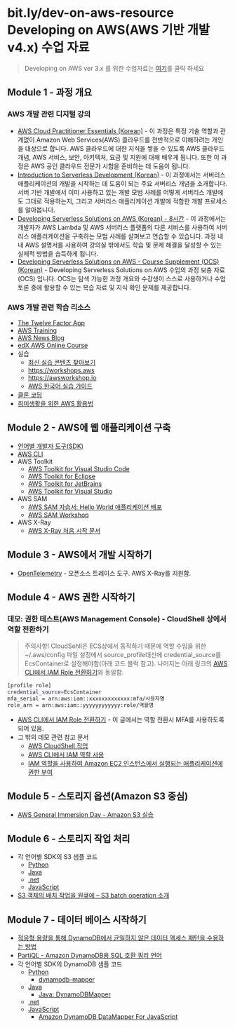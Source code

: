 # bit.ly/dev-on-aws-resource </br> Developing on AWS(AWS 기반 개발 v4.x) 수업 자료 

> Developing on AWS ver 3.x 를 위한 수업자료는 [여기](DevOnAWS_v3.md)를 클릭 하세요

## Module 1 - 과정 개요

### AWS 개발 관련 디지털 강의
  - [AWS Cloud Practitioner Essentials (Korean)](https://explore.skillbuilder.aws/learn/course/external/view/elearning/1928/aws-cloud-practitioner-essentials-korean) - 이 과정은 특정 기술 역할과 관계없이 Amazon Web Services(AWS) 클라우드를 전반적으로 이해하려는 개인을 대상으로 합니다. AWS 클라우드에 대한 지식을 쌓을 수 있도록 AWS 클라우드 개념, AWS 서비스, 보안, 아키텍처, 요금 및 지원에 대해 배우게 됩니다. 또한 이 과정은 AWS 공인 클라우드 전문가 시험을 준비하는 데 도움이 됩니다.
  - [Introduction to Serverless Development (Korean)](https://explore.skillbuilder.aws/learn/course/external/view/elearning/940/introduction-to-serverless-development-korean) - 이 과정에서는 서버리스 애플리케이션의 개발을 시작하는 데 도움이 되는 주요 서버리스 개념을 소개합니다. 서버 기반 개발에서 이미 사용하고 있는 개발 모범 사례를 어떻게 서버리스 개발에도 그대로 적용하는지, 그리고 서버리스 애플리케이션 개발에 적합한 개발 프로세스를 알아봅니다.
  - [Developing Serverless Solutions on AWS (Korean) - 8시간](https://explore.skillbuilder.aws/learn/course/external/view/elearning/10460/developing-serverless-solutions-on-aws-korean) - 이 과정에서는 개발자가 AWS Lambda 및 AWS 서버리스 플랫폼의 다른 서비스를 사용하여 서버리스 애플리케이션을 구축하는 모범 사례를 살펴보고 연습할 수 있습니다. 과정 내내 AWS 설명서를 사용하여 강의실 밖에서도 학습 및 문제 해결을 달성할 수 있는 실제적 방법을 습득하게 됩니다.
  - [Developing Serverless Solutions on AWS - Course Supplement (OCS) (Korean)](https://explore.skillbuilder.aws/learn/course/external/view/elearning/9255/developing-serverless-solutions-on-aws-course-supplement-ocs-korean) - Developing Serverless Solutions on AWS 수업의 과정 보충 자료(OCS) 입니다. OCS는 탐색 가능한 과정 개요와 수강생이 스스로 사용하거나 수업 토론 중에 활용할 수 있는 복습 자료 및 지식 확인 문제를 제공합니다.

### AWS 개발 관련 학습 리소스 
- [The Twelve Factor App](https://12factor.net/ko/)
- [AWS Training](https://aws.training)
- [AWS News Blog](https://aws.amazon.com/ko/blogs/aws/)
- [edX AWS Online Course](https://www.edx.org/school/aws)
- 실습
  - [최신 실습 콘텐츠 찾아보기](https://www.google.com/search?q=aws+workshop)
  - https://workshops.aws
  - https://awsworkshop.io
  - [AWS 한국어 실습 가이드](https://aws.amazon.com/ko/blogs/korea/aws-korean-hands-on-labs-guides/)
- [클론 코딩](https://www.youtube.com/watch?v=yu7GQ4zbTsw)
- [취미생활을 위한 AWS 활용법](https://bit.ly/aws-for-hobby)

## Module 2 - AWS에 웹 애플리케이션 구축

- [언어별 개발자 도구(SDK)](https://aws.amazon.com/ko/tools/)
- [AWS CLI](https://aws.amazon.com/ko/cli/)
- AWS Toolkit
  - [AWS Toolkit for Visual Studio Code](https://aws.amazon.com/visualstudiocode/)
  - [AWS Toolkit for Eclipse](https://aws.amazon.com/ko/eclipse/)
  - [AWS Toolkit for JetBrains](https://docs.aws.amazon.com/ko_kr/toolkit-for-jetbrains/latest/userguide/welcome.html)
  - [AWS Toolkit for Visual Studio](https://docs.aws.amazon.com/ko_kr/toolkit-for-visual-studio/latest/user-guide/welcome.html)
- AWS SAM
  - [AWS SAM 자습서: Hello World 애플리케이션 배포](https://docs.aws.amazon.com/ko_kr/serverless-application-model/latest/developerguide/serverless-getting-started-hello-world.html)
  - [AWS SAM Workshop](https://catalog.us-east-1.prod.workshops.aws/workshops/d21ec850-bab5-4276-af98-a91664f8b161/en-US)
- AWS X-Ray
  - [AWS X-Ray 처음 시작 문서](https://docs.aws.amazon.com/ko_kr/xray/latest/devguide/xray-gettingstarted.html)
 
 ## Module 3 - AWS에서 개발 시작하기
 - [OpenTelemetry](https://opentelemetry.io/) - 오픈소스 트레이스 도구. AWS X-Ray를 지원함.
 
 ## Module 4 - AWS 권한 시작하기
 
 ### 데모: 권한 테스트(AWS Management Console) - CloudShell 상에서 역할 전환하기
   > 주의사항! CloudSehll은 ECS상에서 동작하기 때문에 역할 수임을 위한 ~/.aws/config 파일 설정에서 source_profile대신에 credential_source를EcsContainer로 설정해야함(아래 코드 블럭 참고). 나머지는 아래 링크의 [AWS CLI에서 IAM Role 전환하기](https://dev.classmethod.jp/articles/aws-cli-iam-role-switch-kr/)와 동일함.

```bash
[profile role]
credential_source=EcsContainer
mfa_serial = arn:aws:iam::xxxxxxxxxxxxx:mfa/사용자명 
role_arn = arn:aws:iam::yyyyyyyyyyyy:role/역할명
```
 - [AWS CLI에서 IAM Role 전환하기](https://dev.classmethod.jp/articles/aws-cli-iam-role-switch-kr/) - 이 글에서는 역할 전환시 MFA를 사용하도록 되어 있음.
 - 그 밖의 데모 관련 참고 문서
   - [AWS CloudShell 작업](https://docs.aws.amazon.com/ko_kr/cloudshell/latest/userguide/working-with-cloudshell.html)
   - [AWS CLI에서 IAM 역할 사용](https://docs.aws.amazon.com/ko_kr/cli/latest/userguide/cli-configure-role.html)
   - [IAM 역할을 사용하여 Amazon EC2 인스턴스에서 실행되는 애플리케이션에 권한 부여
](https://docs.aws.amazon.com/ko_kr/IAM/latest/UserGuide/id_roles_use_switch-role-ec2.html)
 
## Module 5 - 스토리지 옵션(Amazon S3 중심)

- [AWS General Immersion Day - Amazon S3 실습](https://catalog.workshops.aws/general-immersionday/ko-KR/basic-modules/60-s3/s3)

## Module 6 - 스토리지 작업 처리

- 각 언어별 SDK의 S3 샘플 코드
  - [Python](https://boto3.amazonaws.com/v1/documentation/api/latest/guide/s3-examples.html)
  - [Java](https://docs.aws.amazon.com/sdk-for-java/v1/developer-guide/examples-s3.html)
  - [.net](https://docs.aws.amazon.com/sdk-for-net/v3/developer-guide/s3-apis-intro.html)
  - [JavaScript](https://docs.aws.amazon.com/sdk-for-javascript/v3/developer-guide/javascript_s3_code_examples.html)
- [S3 객체의 배치 작업을 원큐에 – S3 batch operation 소개](https://wisen.co.kr/pages/blog/blog-detail.html?idx=11928)

## Module 7 - 데이터 베이스 시작하기

- [적응형 용량을 통해 DynamoDB에서 균일하지 않은 데이터 액세스 패턴을 수용하는 방법](https://aws.amazon.com/ko/blogs/korea/how-amazon-dynamodb-adaptive-capacity-accommodates-uneven-data-access-patterns-or-why-what-you-know-about-dynamodb-might-be-outdated/)
- [PartiQL - Amazon DynamoDB용 SQL 호환 쿼리 언어](https://docs.aws.amazon.com/ko_kr/amazondynamodb/latest/developerguide/ql-reference.html)
- 각 언어별 SDK의 DynamoDB 샘플 코드
  - [Python](https://boto3.amazonaws.com/v1/documentation/api/latest/guide/dynamodb.html)
    - [dynamodb-mapper](https://pypi.org/project/dynamodb-mapper/)
  - [Java](https://docs.aws.amazon.com/sdk-for-java/v1/developer-guide/examples-dynamodb.html)
    - [Java: DynamoDBMapper](https://docs.aws.amazon.com/ko_kr/amazondynamodb/latest/developerguide/DynamoDBMapper.html)
  - [.net](https://docs.aws.amazon.com/sdk-for-net/v3/developer-guide/dynamodb-intro.html)
  - [JavaScript](https://docs.aws.amazon.com/sdk-for-javascript/v3/developer-guide/javascript_dynamodb_code_examples.html)
    - [Amazon DynamoDB DataMapper For JavaScript](https://github.com/awslabs/dynamodb-data-mapper-js)
